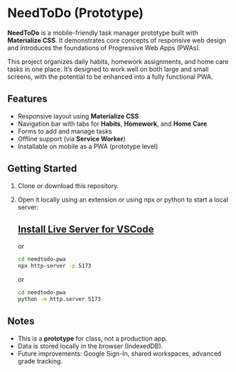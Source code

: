 # NeedToDo (Prototype)

**NeedToDo** is a mobile-friendly task manager prototype built with **Materialize CSS**. It demonstrates core concepts of responsive web design and introduces the foundations of Progressive Web Apps (PWAs).  

This project organizes daily habits, homework assignments, and home care tasks in one place. It’s designed to work well on both large and small screens, with the potential to be enhanced into a fully functional PWA.

## Features
- Responsive layout using **Materialize CSS**
- Navigation bar with tabs for **Habits**, **Homework**, and **Home Care**
- Forms to add and manage tasks
- Offline support (via **Service Worker**)
- Installable on mobile as a PWA (prototype level)

## Getting Started
1. Clone or download this repository.
2. Open it locally using an extension or using npx or python to start a local server:
   
     ## [Install Live Server for VSCode](https://marketplace.visualstudio.com/items?itemName=ritwickdey.LiveServer)
      
      or
      ```bash
      cd needtodo-pwa
      npx http-server -p 5173
      ```
      or
      ```bash
      cd needtodo-pwa
      python -m http.server 5173
      ```

## Notes
- This is a **prototype** for class, not a production app.
- Data is stored locally in the browser (IndexedDB).
- Future improvements: Google Sign-In, shared workspaces, advanced grade tracking.
